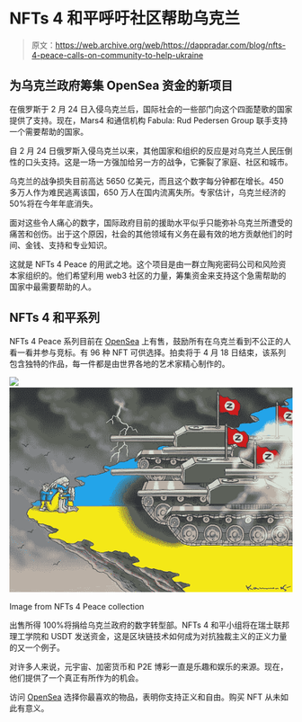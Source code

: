 # NFTs 4 和平呼吁社区帮助乌克兰

> 原文：<https://web.archive.org/web/https://dappradar.com/blog/nfts-4-peace-calls-on-community-to-help-ukraine>

## 为乌克兰政府筹集 OpenSea 资金的新项目

在俄罗斯于 2 月 24 日入侵乌克兰后，国际社会的一些部门向这个四面楚歌的国家提供了支持。现在，Mars4 和通信机构 Fabula: Rud Pedersen Group 联手支持一个需要帮助的国家。

自 2 月 24 日俄罗斯入侵乌克兰以来，其他国家和组织的反应是对乌克兰人民压倒性的口头支持。这是一场一方强加给另一方的战争，它撕裂了家庭、社区和城市。

乌克兰的战争损失目前高达 5650 亿美元，而且这个数字每分钟都在增长。450 多万人作为难民逃离该国，650 万人在国内流离失所。专家估计，乌克兰经济的 50%将在今年年底消失。

面对这些令人痛心的数字，国际政府目前的援助水平似乎只能弥补乌克兰所遭受的痛苦和创伤。出于这个原因，社会的其他领域有义务在最有效的地方贡献他们的时间、金钱、支持和专业知识。

这就是 NFTs 4 Peace 的用武之地。这个项目是由一群立陶宛密码公司和风险资本家组织的。他们希望利用 web3 社区的力量，筹集资金来支持这个急需帮助的国家中最需要帮助的人。

## NFTs 4 和平系列

NFTs 4 Peace 系列目前在 [OpenSea](https://web.archive.org/web/20220925024303/https://opensea.io/collection/nfts4peace) 上有售，鼓励所有在乌克兰看到不公正的人看一看并参与竞标。有 96 种 NFT 可供选择。拍卖将于 4 月 18 日结束，该系列包含独特的作品，每一件都是由世界各地的艺术家精心制作的。

![](img/57d436a61e6f4e98878fced058cf51af.png)![](img/5a3af7b294522ad9ac2413162e808792.png)

Image from NFTs 4 Peace collection

出售所得 100%将捐给乌克兰政府的数字转型部。NFTs 4 和平小组将在瑞士联邦理工学院和 USDT 发送资金，这是区块链技术如何成为对抗独裁主义的正义力量的又一个例子。

对许多人来说，元宇宙、加密货币和 P2E 博彩一直是乐趣和娱乐的来源。现在，他们提供了一个真正有所作为的机会。

访问 [OpenSea](https://web.archive.org/web/20220925024303/https://opensea.io/collection/nfts4peace) 选择你最喜欢的物品，表明你支持正义和自由。购买 NFT 从未如此有意义。